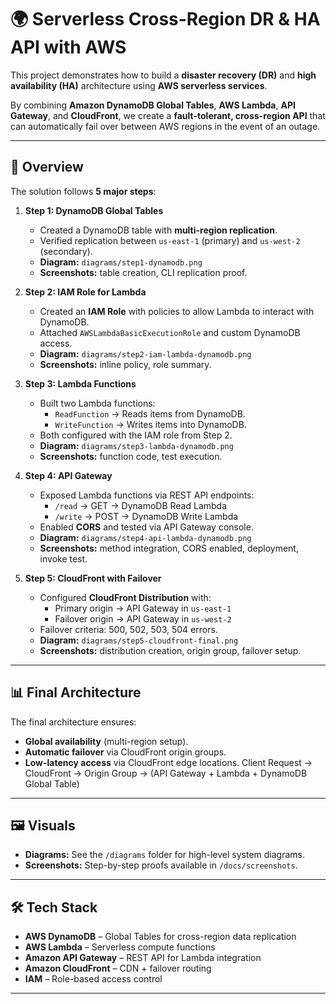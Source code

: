 # 🌍 Serverless Cross-Region DR & HA API with AWS

This project demonstrates how to build a **disaster recovery (DR)** and **high availability (HA)** architecture using **AWS serverless services**.  

By combining **Amazon DynamoDB Global Tables**, **AWS Lambda**, **API Gateway**, and **CloudFront**, we create a **fault-tolerant, cross-region API** that can automatically fail over between AWS regions in the event of an outage.

---

## 🚀 Overview

The solution follows **5 major steps**:

1. **Step 1: DynamoDB Global Tables**
   - Created a DynamoDB table with **multi-region replication**.
   - Verified replication between `us-east-1` (primary) and `us-west-2` (secondary).
   - **Diagram:** `diagrams/step1-dynamodb.png`  
   - **Screenshots:** table creation, CLI replication proof.

2. **Step 2: IAM Role for Lambda**
   - Created an **IAM Role** with policies to allow Lambda to interact with DynamoDB.
   - Attached `AWSLambdaBasicExecutionRole` and custom DynamoDB access.
   - **Diagram:** `diagrams/step2-iam-lambda-dynamodb.png`  
   - **Screenshots:** inline policy, role summary.

3. **Step 3: Lambda Functions**
   - Built two Lambda functions:
     - `ReadFunction` → Reads items from DynamoDB.
     - `WriteFunction` → Writes items into DynamoDB.
   - Both configured with the IAM role from Step 2.
   - **Diagram:** `diagrams/step3-lambda-dynamodb.png`  
   - **Screenshots:** function code, test execution.

4. **Step 4: API Gateway**
   - Exposed Lambda functions via REST API endpoints:
     - `/read` → GET → DynamoDB Read Lambda
     - `/write` → POST → DynamoDB Write Lambda
   - Enabled **CORS** and tested via API Gateway console.
   - **Diagram:** `diagrams/step4-api-lambda-dynamodb.png`  
   - **Screenshots:** method integration, CORS enabled, deployment, invoke test.

5. **Step 5: CloudFront with Failover**
   - Configured **CloudFront Distribution** with:
     - Primary origin → API Gateway in `us-east-1`
     - Failover origin → API Gateway in `us-west-2`
   - Failover criteria: 500, 502, 503, 504 errors.
   - **Diagram:** `diagrams/step5-cloudfront-final.png`  
   - **Screenshots:** distribution creation, origin group, failover setup.

---

## 📊 Final Architecture

The final architecture ensures:
- **Global availability** (multi-region setup).
- **Automatic failover** via CloudFront origin groups.
- **Low-latency access** via CloudFront edge locations.
Client Request → CloudFront → Origin Group → (API Gateway + Lambda + DynamoDB Global Table)

---

## 🖼️ Visuals

- **Diagrams:** See the `/diagrams` folder for high-level system diagrams.
- **Screenshots:** Step-by-step proofs available in `/docs/screenshots`.

---

## 🛠️ Tech Stack

- **AWS DynamoDB** – Global Tables for cross-region data replication  
- **AWS Lambda** – Serverless compute functions  
- **Amazon API Gateway** – REST API for Lambda integration  
- **Amazon CloudFront** – CDN + failover routing  
- **IAM** – Role-based access control  

---
